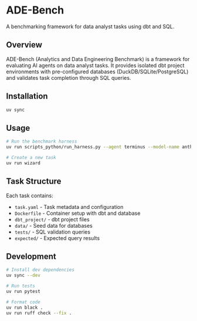 # ADE-Bench

A benchmarking framework for data analyst tasks using dbt and SQL.

## Overview

ADE-Bench (Analytics and Data Engineering Benchmark) is a framework for evaluating AI agents on data analyst tasks. It provides isolated dbt project environments with pre-configured databases (DuckDB/SQLite/PostgreSQL) and validates task completion through SQL queries.

## Installation

```bash
uv sync
```

## Usage

```bash
# Run the benchmark harness
uv run scripts_python/run_harness.py --agent terminus --model-name anthropic/claude-3-5-sonnet --dataset-config datasets/ade-bench-core.yaml

# Create a new task
uv run wizard
```

## Task Structure

Each task contains:
- `task.yaml` - Task metadata and configuration
- `Dockerfile` - Container setup with dbt and database
- `dbt_project/` - dbt project files
- `data/` - Seed data for databases
- `tests/` - SQL validation queries
- `expected/` - Expected query results

## Development

```bash
# Install dev dependencies
uv sync --dev

# Run tests
uv run pytest

# Format code
uv run black .
uv run ruff check --fix .
```